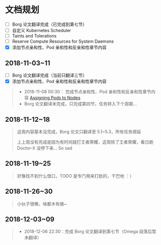 # 文档规划

- [ ] Borg 论文翻译完成（已完成到第七节）
- [ ] 自定义 Kubernetes Scheduler
- [ ] Taints and Tolerations
- [ ] Reserve Compute Resources for System Daemons
- [x] 添加节点亲和性、Pod 亲和性和反亲和性章节内容

## 2018-11-03~11

- [ ] Borg 论文翻译完成（当前只翻译三节）
- [x] 添加节点亲和性、Pod 亲和性和反亲和性章节内容
  
> * 2018-11-08 00:30： 完成节点亲和性、Pod 亲和性和反亲和性章节内容 [Assigning Pods to Nodes](/k8s/assigning-pods-to-nodes.html) 
> * Borg 论文翻译未完成，只完成第四节，任务转入下个周期...

## 2018-11-12~18

> 这周内容基本没完成，Borg 论文只翻译至 5.1~5.3，所有任务顺延
>
> 上上周没有完成是因为有时间就打王者荣耀，这周除了王者荣耀，看日剧 Doctor-X 没停下来... So sad

## 2018-11-19~25

>  好像找不到什么借口，TODO 是专门用来打脸的，干巴地 ：）

## 2018-11-26~30

> 小伙子很懒，啥都木有做~

## 2018-12-03~09

> * 2018-12-06 22:30：完成 Borg 论文翻译到第七节（Omega 段落后暂未翻译） 
